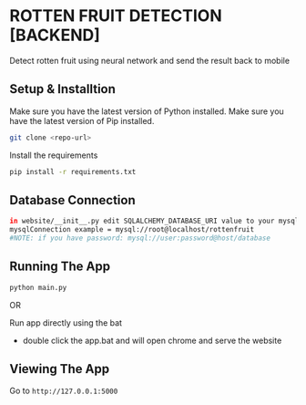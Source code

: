 # ROTTEN FRUIT DETECTION [BACKEND]

Detect rotten fruit using neural network and send the result back to mobile

## Setup & Installtion

Make sure you have the latest version of Python installed.
Make sure you have the latest version of Pip installed.

```bash
git clone <repo-url>
```

Install the requirements
```bash
pip install -r requirements.txt
```

## Database Connection

```bash
in website/__init__.py edit SQLALCHEMY_DATABASE_URI value to your mysql connection
mysqlConnection example = mysql://root@localhost/rottenfruit
#NOTE: if you have password: mysql://user:password@host/database
```

## Running The App

```bash
python main.py
```

OR

Run app directly using the bat
- double click the app.bat and will open chrome and serve the website


## Viewing The App

Go to `http://127.0.0.1:5000`
